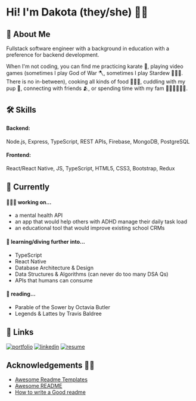 
# Hi! I'm Dakota (they/she) 👋🏽


## 🌈 About Me
Fullstack software engineer with a background in education with a preference for backend development.

When I'm not coding, you can find me practicing karate 🥋, playing video games (sometimes I play God of War 🪓, sometimes I play Stardew 🧑🏽‍🌾. There is no in-between), cooking all kinds of food 🧑🏽‍🍳, cuddling with my pup 🐶, connecting with friends 🫂, or spending time with my fam 👰🏻‍♀️🤵🏽🐶.



## 🛠 Skills

#### Backend:
Node.js, Express, TypeScript, REST APIs, Firebase, MongoDB, PostgreSQL

#### Frontend:
React/React Native, JS, TypeScript, HTML5, CSS3, Bootstrap, Redux

## 👾 Currently
#### 🧑🏽‍💻 working on...
- a mental health API
- an app that would help others with ADHD manage their daily task load
- an educational tool that would improve existing school CRMs

#### 🧠 learning/diving further into...
- TypeScript
- React Native
- Database Architecture & Design
- Data Structures & Algorithms (can never do too many DSA Qs)
- APIs that humans can consume

#### 📖 reading...
- Parable of the Sower by Octavia Butler
- Legends & Lattes by Travis Baldree

## 🔗 Links
[![portfolio](https://img.shields.io/badge/my_portfolio-000?style=for-the-badge&logo=ko-fi&logoColor=white)](https://www.dakotafabro.dev)
[![linkedin](https://img.shields.io/badge/linkedin-0A66C2?style=for-the-badge&logo=linkedin&logoColor=white)](https://www.linkedin.com/in/dakotafabro)
[![resume](https://img.shields.io/badge/-RESUME-orange?style=for-the-badge&logo=appveyor)]([https://www.linkedin.com/in/dakotafabro](https://docs.google.com/document/d/10OzRC8XUPBYPkZ7aDYQRRWllpPj3O6pSpGE0Seh6fAY/edit?usp=sharing))


## Acknowledgements 👏🏽

 - [Awesome Readme Templates](https://awesomeopensource.com/project/elangosundar/awesome-README-templates)
 - [Awesome README](https://github.com/matiassingers/awesome-readme)
 - [How to write a Good readme](https://bulldogjob.com/news/449-how-to-write-a-good-readme-for-your-github-project)
